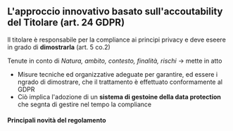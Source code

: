 ## L'approccio innovativo basato sull'accoutability del Titolare (art. 24 GDPR)
Il titolare è responsabile per la compliance ai principi privacy e deve eseere in grado di **dimostrarla** (art. 5 co.2)

Tenute in conto di *Natura, ambito, contesto, finalità, rischi* -> mette in atto
- Misure tecniche ed organizzative adeguate per garantire, ed essere i ngrado di dimostrare, che il trattamento è effettuato conformamente al GDPR
- Ciò implica l'adozione di un **sistema di gestoine della data protection** che segnta di gestire nel tempo la compliance

#### Principali novità del regolamento
